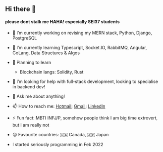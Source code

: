 ## Hi there 👋

<!-- **c-zhenhao/c-zhenhao** is a ✨ _special_ ✨ repository because its `README.md` (this file) appears on your GitHub profile. -->

#### please dont stalk me HAHA! especially SEI37 students

<!-- Here are some ideas to get you started: -->

- 🔭 I’m currently working on revising my MERN stack, Python, Django, PostgreSQL

- 🌱 I’m currently learning Typescript, Socket.IO, RabbitMQ, Angular, GoLang, Data Structures & Algos

- 📝 Planning to learn
    - Blockchain langs: Solidity, Rust
<!-- - 👯 I’m looking to collaborate on ... -->

- 🤔 I’m looking for help with full-stack development, looking to specialise in backend dev!

- 💬 Ask me about anything!

- 📫 How to reach me: [Hotmail](mailto:czhenhao@hotmail.com); [Gmail](mailto:zhenhaoc@gmail.com); [LinkedIn](https://www.linkedin.com/in/zhenhaoc/)
<!-- - 😄 Pronouns: ... -->

- ⚡ Fun fact: MBTI INFJ/P, somehow people think I am big time extrovert, but I am really not
- 😍 Favourite countries: 🇨🇦 Canada, 🇯🇵 Japan 

- I started seriously programming in Feb 2022
